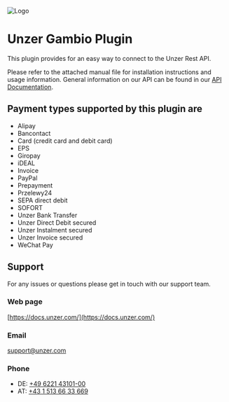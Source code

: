 ![Logo](https://dev.unzer.com/wp-content/uploads/2020/09/Unzer__PrimaryLogo_Raspberry_RGB.png)

# Unzer Gambio Plugin
This plugin provides for an easy way to connect to the Unzer Rest API.

Please refer to the attached manual file for installation instructions and usage information.
General information on our API can be found in our [API Documentation](https://docs.unzer.com/docs/introduction).
   

## Payment types supported by this plugin are
*   Alipay
*   Bancontact
*   Card (credit card and debit card)
*   EPS
*   Giropay
*   iDEAL
*   Invoice
*   PayPal
*   Prepayment
*   Przelewy24
*   SEPA direct debit
*   SOFORT
*   Unzer Bank Transfer
*   Unzer Direct Debit secured
*   Unzer Instalment secured
*   Unzer Invoice secured
*   WeChat Pay

## Support
For any issues or questions please get in touch with our support team.

### Web page
[https://docs.unzer.com/](https://docs.unzer.com/)

### Email
[support@unzer.com](mailto:support@unzer.com)

### Phone
* DE: [+49 6221 43101-00](tel:+4962214310100)
* AT: [+43 1 513 66 33 669](tel:+4315136633669)
